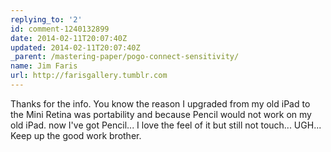 ```yaml
---
replying_to: '2'
id: comment-1240132899
date: 2014-02-11T20:07:40Z
updated: 2014-02-11T20:07:40Z
_parent: /mastering-paper/pogo-connect-sensitivity/
name: Jim Faris
url: http://farisgallery.tumblr.com
---
```


Thanks for the info. You know the reason I upgraded from my old iPad
to the Mini Retina was portability and because Pencil would not work on my old iPad.
now I've got Pencil... I love the feel of it but still not touch... UGH... Keep
up the good work brother.
